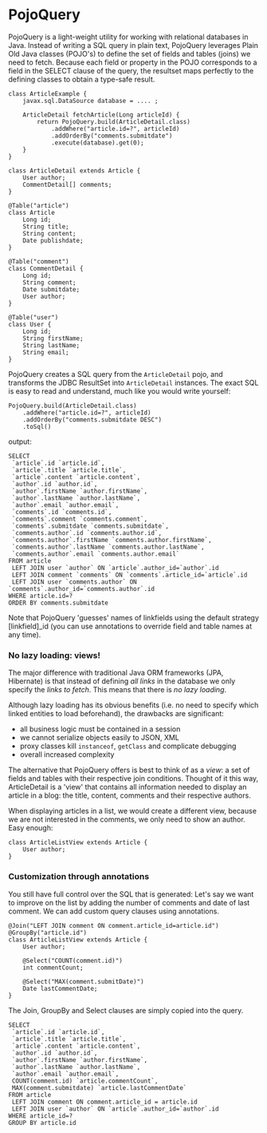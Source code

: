 PojoQuery
=========

PojoQuery is a light-weight utility for working with relational databases in Java. 
Instead of writing a SQL query in plain text, PojoQuery leverages Plain Old Java classes (POJO's) 
to define the set of fields and tables (joins) we need to fetch.
Because each field or property in the POJO corresponds to a field in the SELECT clause 
of the query, the resultset maps perfectly to the defining classes to obtain a 
type-safe result.

	class ArticleExample {
		javax.sql.DataSource database = .... ;
		
		ArticleDetail fetchArticle(Long articleId) {
			return PojoQuery.build(ArticleDetail.class)
				.addWhere("article.id=?", articleId)
				.addOrderBy("comments.submitdate")
				.execute(database).get(0);
		}
	}
	
	class ArticleDetail extends Article {
		User author;
		CommentDetail[] comments;
	}
	
	@Table("article")
	class Article
		Long id;
		String title;
		String content;
		Date publishdate;
	}
	
	@Table("comment")
	class CommentDetail {
		Long id;
		String comment;
		Date submitdate;
		User author;
	}
	
	@Table("user")
	class User {
		Long id;
		String firstName;
		String lastName;
		String email;
	}
	
	

PojoQuery creates a SQL query from the `ArticleDetail` pojo, and transforms the JDBC ResultSet 
into `ArticleDetail` instances.
The exact SQL is easy to read and understand, much like you would write yourself:

	PojoQuery.build(ArticleDetail.class)
		.addWhere("article.id=?", articleId)
		.addOrderBy("comments.submitdate DESC")
		.toSql()	
output:

	SELECT
	 `article`.id `article.id`,
	 `article`.title `article.title`,
	 `article`.content `article.content`,
	 `author`.id `author.id`,
	 `author`.firstName `author.firstName`,
	 `author`.lastName `author.lastName`,
	 `author`.email `author.email`,
	 `comments`.id `comments.id`,
	 `comments`.comment `comments.comment`,
	 `comments`.submitdate `comments.submitdate`,
	 `comments.author`.id `comments.author.id`,
	 `comments.author`.firstName `comments.author.firstName`,
	 `comments.author`.lastName `comments.author.lastName`,
	 `comments.author`.email `comments.author.email` 
	FROM article 
	 LEFT JOIN user `author` ON `article`.author_id=`author`.id
	 LEFT JOIN comment `comments` ON `comments`.article_id=`article`.id
	 LEFT JOIN user `comments.author` ON `comments`.author_id=`comments.author`.id 
	WHERE article.id=?  
	ORDER BY comments.submitdate

Note that PojoQuery 'guesses' names of linkfields using the default strategy [linkfield]_id
(you can use annotations to override field and table names at any time).

### No lazy loading: views!


The major difference with traditional Java ORM frameworks (JPA, Hibernate) is that instead of defining 
_all links_ in the database we only specify the _links to fetch_. This means that there is _no lazy loading_.

Although lazy loading has its obvious benefits (i.e. no need to specify which linked entities to load beforehand), 
the drawbacks are significant: 
- all business logic must be contained in a session
- we cannot serialize objects easily to JSON, XML
- proxy classes kill `instanceof`, `getClass` and complicate debugging
- overall increased complexity

The alternative that PojoQuery offers is best to think of as a _view_: a set of fields and tables 
with their respective join conditions. Thought of it this way, ArticleDetail is a 'view' that contains 
all information needed to display an article in a blog: the title, content, comments and their respective authors.

When displaying articles in a list, we would create a different view, because we are not interested in the comments, 
we only need to show an author. Easy enough:

	class ArticleListView extends Article {
		User author;
	}

### Customization through annotations

You still have full control over the SQL that is generated:
Let's say we want to improve on the list by adding the number of comments and date of last comment. 
We can add custom query clauses using annotations.

	@Join("LEFT JOIN comment ON comment.article_id=article.id")
	@GroupBy("article.id")
	class ArticleListView extends Article {
		User author;
		
		@Select("COUNT(comment.id)")
		int commentCount;
		
		@Select("MAX(comment.submitDate)")
		Date lastCommentDate;
	}

The Join, GroupBy and Select clauses are simply copied into the query.

	SELECT
	 `article`.id `article.id`,
	 `article`.title `article.title`,
	 `article`.content `article.content`,
	 `author`.id `author.id`,
	 `author`.firstName `author.firstName`,
	 `author`.lastName `author.lastName`,
	 `author`.email `author.email`,
	 COUNT(comment.id) `article.commentCount`,
	 MAX(comment.submitdate) `article.lastCommentDate` 
	FROM article 
	 LEFT JOIN comment ON comment.article_id = article.id
	 LEFT JOIN user `author` ON `article`.author_id=`author`.id 
	WHERE article_id=? 
	GROUP BY article.id  
